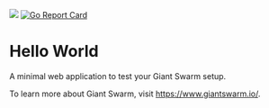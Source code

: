 [![](https://img.shields.io/badge/go.dev-reference-blue?logo=go&logoColor=white&style=for-the-badge)](https://pkg.go.dev/github.com/giantswarm/helloworld)
[![Go Report Card](https://goreportcard.com/badge/github.com/giantswarm/helloworld?style=for-the-badge)](https://goreportcard.com/report/github.com/giantswarm/helloworld)

# Hello World

A minimal web application to test your Giant Swarm setup.

To learn more about Giant Swarm, visit https://www.giantswarm.io/.
